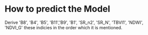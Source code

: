 
# How to predict the Model

Derive  'B8', 'B4', 'B5', 'B11','B9', 'B1', 'SR_n2', 'SR_N', 'TBVI1', 'NDWI', 'NDVI_G' these indicies in the order which it is mentioned. 

